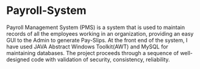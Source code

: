 # Payroll-System
Payroll Management System (PMS) is a system that is used to maintain records of all the employees working in an organization, providing an easy GUI to the Admin to generate Pay-Slips. At the front end of the system, I have used JAVA Abstract Windows Toolkit(AWT) and MySQL for maintaining databases. The project proceeds through a sequence of well-designed code with validation of security, consistency, reliability.
